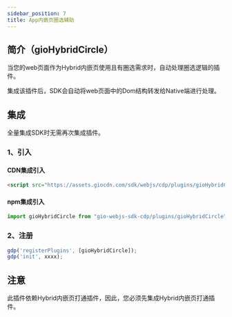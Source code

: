 ```yaml
---
sidebar_position: 7
title: App内嵌页圈选辅助
---
```


## 简介（gioHybridCircle）

当您的web页面作为Hybrid内嵌页使用且有圈选需求时，自动处理圈选逻辑的插件。

集成该插件后，SDK会自动将web页面中的Dom结构转发给Native端进行处理。

## 集成

全量集成SDK时无需再次集成插件。

### 1、引入

#### CDN集成引入

```html
<script src="https://assets.giocdn.com/sdk/webjs/cdp/plugins/gioHybridCircle.js"></script>
```

#### npm集成引入

```js
import gioHybridCircle from "gio-webjs-sdk-cdp/plugins/gioHybridCircle"
```

### 2、注册

```js
gdp('registerPlugins', [gioHybridCircle]);
gdp('init', xxxx);
```

## 注意

此插件依赖Hybrid内嵌页打通插件，因此，您必须先集成Hybrid内嵌页打通插件。
